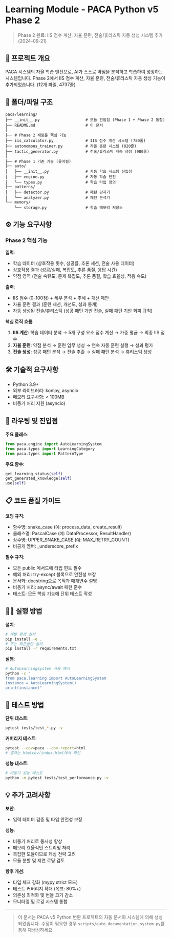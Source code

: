 # Learning Module - PACA Python v5 Phase 2

> Phase 2 완료: IIS 점수 계산, 자율 훈련, 전술/휴리스틱 자동 생성 시스템 추가 (2024-09-21)

## 🎯 프로젝트 개요

PACA 시스템의 자율 학습 엔진으로, AI가 스스로 약점을 분석하고 학습하여 성장하는 시스템입니다. Phase 2에서 IIS 점수 계산, 자율 훈련, 전술/휴리스틱 자동 생성 기능이 추가되었습니다. (12개 파일, 4737줄)

## 📁 폴더/파일 구조

```
paca/learning/
├── __init__.py                    # 모듈 진입점 (Phase 1 + Phase 2 통합)
├── README.md                      # 이 문서
│
├── # Phase 2 새로운 핵심 기능
├── iis_calculator.py              # IIS 점수 계산 시스템 (780줄)
├── autonomous_trainer.py          # 자율 훈련 시스템 (820줄)
├── tactic_generator.py            # 전술/휴리스틱 자동 생성 (980줄)
│
├── # Phase 1 기존 기능 (유지됨)
├── auto/
│   ├── __init__.py                # 자동 학습 시스템 진입점
│   ├── engine.py                  # 자동 학습 엔진
│   └── types.py                   # 학습 타입 정의
├── patterns/
│   ├── detector.py                # 패턴 감지기
│   └── analyzer.py                # 패턴 분석기
└── memory/
    └── storage.py                 # 학습 메모리 저장소
```

## ⚙️ 기능 요구사항

### Phase 2 핵심 기능

**입력**:
- 학습 데이터 (상호작용 횟수, 성공률, 추론 세션, 전술 사용 데이터)
- 상호작용 결과 (성공/실패, 복잡도, 추론 품질, 응답 시간)
- 약점 영역 (전술 숙련도, 문제 복잡도, 추론 품질, 학습 효율성, 적응 속도)

**출력**:
- IIS 점수 (0-100점) + 세부 분석 + 추세 + 개선 제안
- 자율 훈련 결과 (훈련 세션, 개선도, 성과 통계)
- 자동 생성된 전술/휴리스틱 (성공 패턴 기반 전술, 실패 패턴 기반 회피 규칙)

**핵심 로직 흐름**:
1. **IIS 계산**: 학습 데이터 분석 → 5개 구성 요소 점수 계산 → 가중 평균 → 최종 IIS 점수
2. **자율 훈련**: 약점 분석 → 훈련 임무 생성 → 연속 자동 훈련 실행 → 성과 평가
3. **전술 생성**: 성공 패턴 분석 → 전술 추출 → 실패 패턴 분석 → 휴리스틱 생성

## 🛠️ 기술적 요구사항

- Python 3.9+
- 외부 라이브러리: konlpy, asyncio
- 메모리 요구사항: < 100MB
- 비동기 처리 지원 (asyncio)


## 🚀 라우팅 및 진입점

**주요 클래스**:
```python
from paca.engine import AutoLearningSystem
from paca.types import LearningCategory
from paca.types import PatternType
```

**주요 함수**:
```python
get_learning_status(self)
get_generated_knowledge(self)
use(self)
```

## 📋 코드 품질 가이드

**코딩 규칙**:
- 함수명: snake_case (예: process_data, create_result)
- 클래스명: PascalCase (예: DataProcessor, ResultHandler)
- 상수명: UPPER_SNAKE_CASE (예: MAX_RETRY_COUNT)
- 비공개 멤버: _underscore_prefix

**필수 규칙**:
- 모든 public 메서드에 타입 힌트 필수
- 예외 처리: try-except 블록으로 안전성 보장
- 문서화: docstring으로 목적과 매개변수 설명
- 비동기 처리: async/await 패턴 준수
- 테스트: 모든 핵심 기능에 단위 테스트 작성

## 🏃‍♂️ 실행 방법

**설치**:
```bash
# 개발 환경 설치
pip install -e .
# 또는 의존성만 설치
pip install -r requirements.txt
```

**실행**:
```bash
# AutoLearningSystem 사용 예시
python -c "
from paca.learning import AutoLearningSystem
instance = AutoLearningSystem()
print(instance)"
```

## 🧪 테스트 방법

**단위 테스트**:
```bash
pytest tests/test_*.py -v
```

**커버리지 테스트**:
```bash
pytest --cov=paca --cov-report=html
# 결과는 htmlcov/index.html에서 확인
```

**성능 테스트**:
```bash
# 비동기 성능 테스트
python -m pytest tests/test_performance.py -v
```

## 💡 추가 고려사항

**보안**:
- 입력 데이터 검증 및 타입 안전성 보장

**성능**:
- 비동기 처리로 동시성 향상
- 메모리 효율적인 스트리밍 처리
- 복잡한 모듈이므로 캐싱 전략 고려
- 모듈 분할 및 지연 로딩 검토

**향후 개선**:
- 타입 체크 강화 (mypy strict 모드)
- 테스트 커버리지 확대 (목표: 80%+)
- 의존성 최적화 및 번들 크기 감소
- 모니터링 및 로깅 시스템 통합

---

> 이 문서는 PACA v5 Python 변환 프로젝트의 자동 문서화 시스템에 의해 생성되었습니다.
> 수정이 필요한 경우 `scripts/auto_documentation_system.py`를 통해 재생성하세요.
